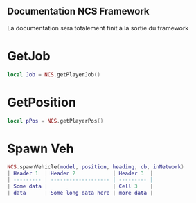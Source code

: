 
## Documentation NCS Framework

La documentation sera totalement finit à la sortie du framework

# GetJob

```lua
local Job = NCS.getPlayerJob()
```

# GetPosition

```lua
local pPos = NCS.getPlayerPos()
```
# Spawn Veh
```lua
NCS.spawnVehicle(model, position, heading, cb, inNetwork)
| Header 1  | Header 2            | Header 3  |
| --------- | ------------------- | --------- |
| Some data |                     | Cell 3    |
| data      | Some long data here | more data | 
